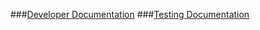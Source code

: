 ###[Developer Documentation](dev-documentation.md)
###[Testing Documentation](test-documentation.md)